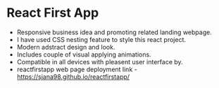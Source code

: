 # React First App
- Responsive business idea and promoting related landing webpage. 
- I have used CSS nesting feature to style this react project.
- Modern adstract design and look.
- Includes couple of visual applying animations.
- Compatible in all devices with pleasent user interface by.
- reactfirstapp web page deployment link - https://sjana98.github.io/reactfirstapp/
